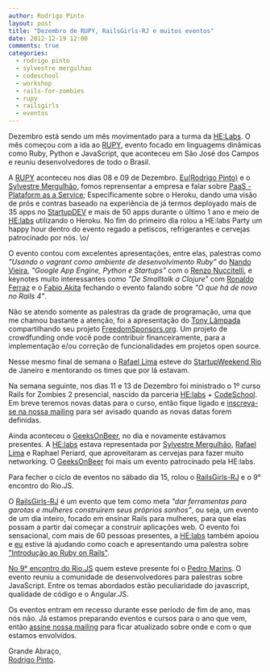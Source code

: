 ```yaml
---
author: Rodrigo Pinto
layout: post
title: "Dezembro de RUPY, RailsGirls-RJ e muitos eventos"
date: 2012-12-19 12:00
comments: true
categories:
  - rodrigo pinto
  - sylvestre mergulhao
  - codeschool
  - workshop
  - rails-for-zombies
  - rupy
  - railsgirls
  - eventos
---
```


Dezembro está sendo um mês movimentado para a turma da [HE:Labs][he]. O mês começou com a ida ao [RUPY][rupy], evento focado em linguagems dinâmicas como Ruby, Python e JavaScript, que aconteceu em São José dos Campos e reuniu desenvolvedores de todo o Brasil.
<!-- more -->
A [RUPY][rupy] aconteceu nos dias 08 e 09 de Dezembro. [Eu(Rodrigo Pinto)][rp] e o [Sylvestre Mergulhão][sm], fomos reprensentar a empresa e falar sobre [PaaS - Plataform as a Service][paas]; Especificamente sobre o Heroku, dando uma visão de prós e contras baseado na experiência de já termos deployado mais de 35 apps no [StartupDEV][sdev] e mais de 50 apps durante o último 1 ano e meio de [HE:labs][he] utilizando o Heroku. No fim do primeiro dia rolou a HE:labs Party um happy hour dentro do evento regado a petiscos, refrigerantes e cervejas patrocinado por nós. \o/

O evento contou com excelentes apresentações, entre elas, palestras como _"Usando o vagrant como ambiente de desenvolvimento Ruby"_ do [Nando Vieira][fn], _"Google App Engine, Python e Startups"_ com o [Renzo Nuccitelli][rn], e keynotes muito interessantes como _"De Smalltalk a Clojure"_ com [Ronaldo Ferraz][rf] e o [Fabio Akita][akt] fechando o evento falando sobre _"O que há de novo no Rails 4"_.

Não se atendo somente as palestras da grade de programação, uma que me chamou bastante a atenção, foi a apresentação do [Tony Lâmpada][tl] compartilhando seu projeto [FreedomSponsors.org][fs]. Um projeto de crowdfunding onde você pode contribuir financeiramente, para a implementação e/ou correção de funcionalidades em projetos open source.

<!-- Faltaram os links para os palestrantes e para as palestras, se estiverem disponíveis -->

Nesse mesmo final de semana o [Rafael Lima][rl] esteve do [StartupWeekend Rio][SWrio] de Janeiro e mentorando os times que por lá estavam.

Na semana seguinte, nos dias 11 e 13 de Dezembro foi ministrado o 1º curso Rails for Zombies 2 presencial, nascido da parceria [HE:labs][he] + [CodeSchool][cs]. Em breve teremos novas datas para o curso, então fique ligado e [inscreva-se na nossa mailing][ml] para ser avisado quando as novas datas forem definidas.

Ainda aconteceu o [GeeksOnBeer][gob], no dia  e novamente estávamos presentes. A [HE:labs][he] estava representada por [Sylvestre Mergulhão][sm], [Rafael Lima][rl] e Raphael Periard, que aproveitaram as cervejas para fazer muito networking. O [GeeksOnBeer][gob] foi mais um evento patrocinado pela HE:labs.

Para fecher o ciclo de eventos no sábado dia 15, rolou o [RailsGirls-RJ][rgrj] e o 9° encontro do Rio.JS.

O [RailsGirls-RJ][rgrj] é um evento que tem como meta _"dar ferramentas para garotas e mulheres construirem seus próprios sonhos"_, ou seja, um evento de um dia inteiro, focado em ensinar Rails para mulheres, para que elas possam a partir daí começar a construir aplicações web. O evento foi sensacional, com mais de 60 pessoas presentes, a [HE:labs][he] também apoiou e [eu][rp] estive lá ajudando como coach e apresentando uma palestra sobre ["Introdução ao Ruby on Rails"][intro].

[No 9° encontro do Rio.JS][RioJS] quem esteve presente foi o [Pedro Marins][Pedro Marins]. O evento reuniu a comunidade de desenvolvedores para palestras sobre JavaScript. Entre os temas abordados estão peculiaridade do javascript, qualidade de código e o Angular.JS.

Os eventos entram em recesso durante esse período de fim de ano, mas nós não. Já estamos preparando eventos e cursos para o ano que vem, então [assine nossa mailing][ml] para ficar atualizado sobre onde e com o que estamos envolvidos.

Grande Abraço,<br/>
[Rodrigo Pinto][rp].

[he]: http://www.helabs.com.br
[sdev]: http://www.startupdev.com.br
[rupy]: http://www.rupy.com.br
[rp]: http://www.twitter.com/rodrigoospinto
[rl]: http://www.twitter.com/rafaelp
[sm]: http://www.twitter.com/smergulhao
[paas]: http://en.wikipedia.org/wiki/Platform_as_a_service
[ml]: http://helabs.com.br/mailing/
[SWrio]: http://rio.startupweekend.org/
[cs]: http://www.codeschool.com.br
[rgrj]: http://railsgirls.com/riodejaneiro
[intro]: https://speakerdeck.com/rodrigoospinto/introducao-ao-ruby-on-rails-railsgirls-rj
[fs]: http://www.freedomsponsors.org
[RioJS]: https://www.facebook.com/groups/riojs/
[gob]: http://geeksonbeer.com

[fn]: https://twitter.com/fnando
[rf]: https://twitter.com/rferraz
[tl]: https://twitter.com/tonylampada
[rn]: https://twitter.com/nuccitec
[akt]: https://twitter.com/AkitaOnRails
[Pedro Marins]: https://twitter.com/pedromarins

